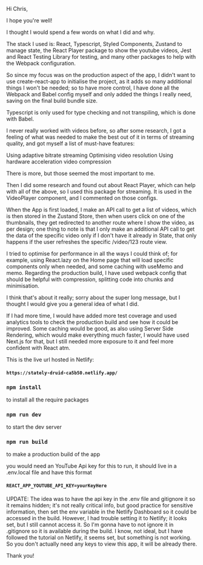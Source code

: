 Hi Chris,

I hope you're well!

I thought I would spend a few words on what I did and why.

The stack I used is:
React, Typescript, Styled Components, Zustand to manage state, the React Player package to show the youtube videos, Jest and React Testing Library for testing, and many other packages to help with the Webpack configuration.

So since my focus was on the production aspect of the app, I didn't want to use create-react-app to initialise the project, as it adds so many additional things I won't be needed; so to have more control, I have done all the Webpack and Babel config myself and only added the things I really need, saving on the final build bundle size.

Typescript is only used for type checking and not transpiling, which is done with Babel.

I never really worked with videos before, so after some research, I got a feeling of what was needed to make the best out of it in terms of streaming quality, and got myself a list of must-have features:

Using adaptive bitrate streaming
Optimising video resolution
Using hardware acceleration
video compression

There is more, but those seemed the most important to me.

Then I did some research and found out about React Player, which can help with all of the above, so I used this package for streaming. It is used in the VideoPlayer component, and I commented on those configs.

When the App is first loaded, I make an API call to get a list of videos, which is then stored in the Zustand Store, then when users click on one of the thumbnails, they get redirected to another route where I show the video, as per design; one thing to note is that I only make an additional API call to get the data of the specific video only if I don't have it already in State, that only happens if the user refreshes the specific /video/123 route view.

I tried to optimise for performance in all the ways I could think of; for example, using React.lazy on the Home page that will load specific components only when needed, and some caching with useMemo and memo. Regarding the production build, I have used webpack config that should be helpful with compression, splitting code into chunks and minimisation.

I think that's about it really; sorry about the super long message, but I thought I would give you a general idea of what I did.

If I had more time, I would have added more test coverage and used analytics tools to check the production build and see how it could be improved. Some caching would be good, as also using Server Side Rendering, which would make everything much faster, I would have used Next.js for that, but I still needed more exposure to it and feel more confident with React atm.

This is the live url hosted in Netlify:

#### `https://stately-druid-ca5b50.netlify.app/`

### `npm install`

to install all the require packages

### `npm run dev`

to start the dev server

### `npm run build`

to make a production build of the app

you would need an YouTube Api key for this to run,
it should live in a .env.local file and have this format

#### `REACT_APP_YOUTUBE_API_KEY=yourKeyHere`

UPDATE:
The idea was to have the api key in the .env file and gitignore it so it remains hidden; it's not really critical info, but good practice for sensitive information, then set the env variable in the Netlify Dashboard so it could be accessed in the build. However, I had trouble setting it to Netlify; it looks set, but I still cannot access it.
So I'm gonna have to not ignore it in .gitignore so it is available during the build. I know, not ideal, but I have followed the tutorial on Netlify, it seems set, but something is not working.
So you don't actually need any keys to view this app, it will be already there.

Thank you!
